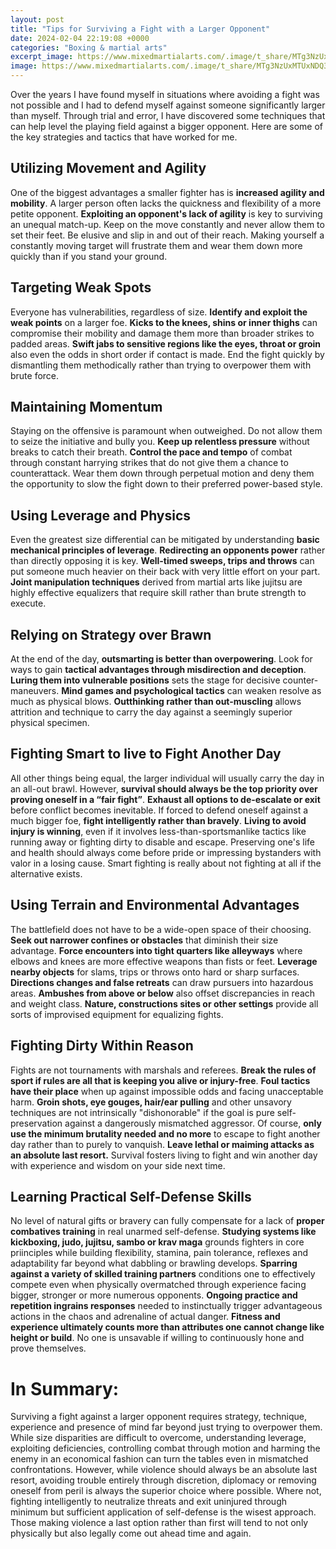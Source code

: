 ```yaml
---
layout: post
title: "Tips for Surviving a Fight with a Larger Opponent"
date: 2024-02-04 22:19:08 +0000
categories: "Boxing & martial arts"
excerpt_image: https://www.mixedmartialarts.com/.image/t_share/MTg3NzUxMTUxNDQ3MDU3Nzg1/3-ways-to-defeat-a-much-larger-opponent.jpg
image: https://www.mixedmartialarts.com/.image/t_share/MTg3NzUxMTUxNDQ3MDU3Nzg1/3-ways-to-defeat-a-much-larger-opponent.jpg
---
```


Over the years I have found myself in situations where avoiding a fight was not possible and I had to defend myself against someone significantly larger than myself. Through trial and error, I have discovered some techniques that can help level the playing field against a bigger opponent. Here are some of the key strategies and tactics that have worked for me.
## Utilizing Movement and Agility 
One of the biggest advantages a smaller fighter has is **increased agility and mobility**. A larger person often lacks the quickness and flexibility of a more petite opponent. **Exploiting an opponent's lack of agility** is key to surviving an unequal match-up. Keep on the move constantly and never allow them to set their feet. Be elusive and slip in and out of their reach. Making yourself a constantly moving target will frustrate them and wear them down more quickly than if you stand your ground. 
## Targeting Weak Spots 
Everyone has vulnerabilities, regardless of size. **Identify and exploit the weak points** on a larger foe. **Kicks to the knees, shins or inner thighs** can compromise their mobility and damage them more than broader strikes to padded areas. **Swift jabs to sensitive regions like the eyes, throat or groin** also even the odds in short order if contact is made. End the fight quickly by dismantling them methodically rather than trying to overpower them with brute force.
## Maintaining Momentum 
Staying on the offensive is paramount when outweighed. Do not allow them to seize the initiative and bully you. **Keep up relentless pressure** without breaks to catch their breath. **Control the pace and tempo** of combat through constant harrying strikes that do not give them a chance to counterattack. Wear them down through perpetual motion and deny them the opportunity to slow the fight down to their preferred power-based style. 
## Using Leverage and Physics 
Even the greatest size differential can be mitigated by understanding **basic mechanical principles of leverage**. **Redirecting an opponents power** rather than directly opposing it is key. **Well-timed sweeps, trips and throws** can put someone much heavier on their back with very little effort on your part. **Joint manipulation techniques** derived from martial arts like jujitsu are highly effective equalizers that require skill rather than brute strength to execute.
## Relying on Strategy over Brawn
At the end of the day, **outsmarting is better than overpowering**. Look for ways to gain **tactical advantages through misdirection and deception**. **Luring them into vulnerable positions** sets the stage for decisive counter-maneuvers. **Mind games and psychological tactics** can weaken resolve as much as physical blows. **Outthinking rather than out-muscling** allows attrition and technique to carry the day against a seemingly superior physical specimen.
## Fighting Smart to live to Fight Another Day
All other things being equal, the larger individual will usually carry the day in an all-out brawl. However, **survival should always be the top priority over proving oneself in a “fair fight”**. **Exhaust all options to de-escalate or exit** before conflict becomes inevitable. If forced to defend oneself against a much bigger foe, **fight intelligently rather than bravely**. **Living to avoid injury is winning**, even if it involves less-than-sportsmanlike tactics like running away or fighting dirty to disable and escape. Preserving one's life and health should always come before pride or impressing bystanders with valor in a losing cause. Smart fighting is really about not fighting at all if the alternative exists.
## Using Terrain and Environmental Advantages 
The battlefield does not have to be a wide-open space of their choosing. **Seek out narrower confines or obstacles** that diminish their size advantage. **Force encounters into tight quarters like alleyways** where elbows and knees are more effective weapons than fists or feet. **Leverage nearby objects** for slams, trips or throws onto hard or sharp surfaces. **Directions changes and false retreats** can draw pursuers into hazardous areas. **Ambushes from above or below** also offset discrepancies in reach and weight class. **Nature, constructions sites or other settings** provide all sorts of improvised equipment for equalizing fights.
## Fighting Dirty Within Reason  
Fights are not tournaments with marshals and referees. **Break the rules of sport if rules are all that is keeping you alive or injury-free**. **Foul tactics have their place** when up against impossible odds and facing unacceptable harm. **Groin shots, eye gouges, hair/ear pulling** and other unsavory techniques are not intrinsically "dishonorable" if the goal is pure self-preservation against a dangerously mismatched aggressor. Of course, **only use the minimum brutality needed and no more** to escape to fight another day rather than to purely to vanquish. **Leave lethal or maiming attacks as an absolute last resort.** Survival fosters living to fight and win another day with experience and wisdom on your side next time.
## Learning Practical Self-Defense Skills
No level of natural gifts or bravery can fully compensate for a lack of **proper combatives training** in real unarmed self-defense. **Studying systems like kickboxing, judo, jujitsu, sambo or krav maga** grounds fighters in core priinciples while building flexibility, stamina, pain tolerance, reflexes and adaptability far beyond what dabbling or brawling develops. **Sparring against a variety of skilled training partners** conditions one to effectively compete even when physically overmatched through experience facing bigger, stronger or more numerous opponents. **Ongoing practice and repetition ingrains responses** needed to instinctually trigger advantageous actions in the chaos and adrenaline of actual danger. **Fitness and experience ultimately counts more than attributes one cannot change like height or build**. No one is unsavable if willing to continuously hone and prove themselves.
# In Summary:
Surviving a fight against a larger opponent requires strategy, technique, experience and presence of mind far beyond just trying to overpower them. While size disparities are difficult to overcome, understanding leverage, exploiting deficiencies, controlling combat through motion and harming the enemy in an economical fashion can turn the tables even in mismatched confrontations. However, while violence should always be an absolute last resort, avoiding trouble entirely through discretion, diplomacy or removing oneself from peril is always the superior choice where possible. Where not, fighting intelligently to neutralize threats and exit uninjured through minimum but sufficient application of self-defense is the wisest approach. Those making violence a last option rather than first will tend to not only physically but also legally come out ahead time and again.